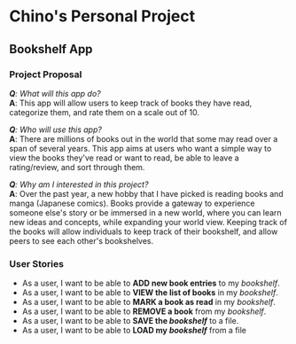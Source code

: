 # Chino's Personal Project

## Bookshelf App

### Project Proposal

***Q**: What will this app do?*  
**A**: This app will allow users to keep track of books they have read,
categorize them, and rate them on a scale out of 10.  

***Q**: Who will use this app?*  
**A**: There are millions of books out in the world that some may read
over a span of several years. This app aims at users who want a simple way
to view the books they've read or want to read, be able to leave a rating/review, and sort through them.  

***Q**: Why am I interested in this project?*  
**A**: Over the past year, a new hobby that I have picked is reading books and manga (Japanese comics).
Books provide a gateway to experience someone else's story or be immersed in a new world, where you can
learn new ideas and concepts, while expanding your world view. Keeping track of the books
will allow individuals to keep track of their bookshelf, and allow peers to see each other's bookshelves.

### User Stories
- As a user, I want to be able to **ADD new book entries** to my *bookshelf*.
- As a user, I want to be able to **VIEW the list of books** in my *bookshelf*.
- As a user, I want to be able to **MARK a book as read** in my *bookshelf*.
- As a user, I want to be able to **REMOVE a book** from my *bookshelf*.
- As a user, I want to be able to **SAVE the *bookshelf*** to a file.
- As a user, I want to be able to **LOAD my *bookshelf*** from a file


